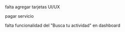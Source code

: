 falta agregar tarjetas UI/UX

pagar servicio

falta funcionalidad del "Busca tu actividad" en dashboard

